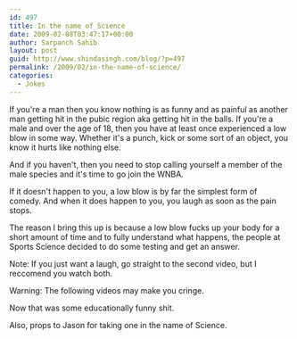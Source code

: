 ```yaml
---
id: 497
title: In the name of Science
date: 2009-02-08T03:47:17+00:00
author: Sarpanch Sahib
layout: post
guid: http://www.shindasingh.com/blog/?p=497
permalink: /2009/02/in-the-name-of-science/
categories:
  - Jokes
---
```

If you're a man then you know nothing is as funny and as painful as another man getting hit in the pubic region aka getting hit in the balls. If you're a male and over the age of 18, then you have at least once experienced a low blow in some way. Whether it's a punch, kick or some sort of an object, you know it hurts like nothing else.

And if you haven't, then you need to stop calling yourself a member of the male species and it's time to go join the WNBA.

If it doesn't happen to you, a low blow is by far the simplest form of comedy. And when it does happen to you, you laugh as soon as the pain stops.

The reason I bring this up is because a low blow fucks up your body for a short amount of time and to fully understand what happens, the people at Sports Science decided to do some testing and get an answer.

Note: If you just want a laugh, go straight to the second video, but I reccomend you watch both.

Warning: The following videos may make you cringe.





Now that was some educationally funny shit.

Also, props to Jason for taking one in the name of Science.